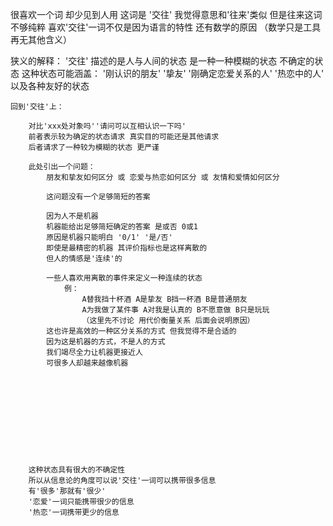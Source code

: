 很喜欢一个词 却少见到人用 这词是 '交往'
我觉得意思和'往来'类似 但是往来这词不够纯粹
喜欢'交往'一词不仅是因为语言的特性 
还有数学的原因 （数学只是工具 再无其他含义）

狭义的解释：
    '交往' 描述的是人与人间的状态 
    是一种一种模糊的状态 不确定的状态
    这种状态可能涵盖：
        '刚认识的朋友' 
        '挚友'
        '刚确定恋爱关系的人'
        '热恋中的人'
        以及各种友好的状态
    
    回到'交往'上：

        对比'xxx处对象吗''请问可以互相认识一下吗' 
        前者表示较为确定的状态请求 真实目的可能还是其他请求
        后者请求了一种较为模糊的状态 更严谨
        
        此处引出一个问题：
            朋友和挚友如何区分 或 恋爱与热恋如何区分 或 友情和爱情如何区分
            
            这问题没有一个足够简短的答案 

            因为人不是机器
            机器能给出足够简短确定的答案 是或否 0或1
            原因是机器只能明白 '0/1' '是/否' 
            即使是最精密的机器 其评价指标也是这样离散的 
            但人的情感是'连续'的 
            
            一些人喜欢用离散的事件来定义一种连续的状态 
                例：
                    A替我挡十杯酒 A是挚友 B挡一杯酒 B是普通朋友
                    A为我做了某件事 A对我是认真的 B不愿意做 B只是玩玩
                    （这里先不讨论 用代价衡量关系 后面会说明原因）
            这也许是高效的一种区分关系的方式 但我觉得不是合适的
            因为这是机器的方式，不是人的方式
            我们竭尽全力让机器更接近人
            可很多人却越来越像机器
        







        
        
        
        这种状态具有很大的不确定性 
        所以从信息论的角度可以说'交往'一词可以携带很多信息
        有'很多'那就有'很少'
        '恋爱'一词只能携带很少的信息 
        '热恋'一词携带更少的信息

